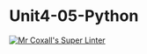 # Unit4-05-Python
[![Mr Coxall's Super Linter](https://github.com/ICS3U-Programming-JeremiahO/Unit4-05-Python//workflows/Mr%20Coxall's%20Super%20Linter/badge.svg)](https://github.com/ICS3U-Programming-JeremiahO/Unit4-05-Python//actions/)
